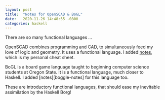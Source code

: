 ```yaml
---
layout: post
title:  "Notes for OpenSCAD & BoGL"
date:   2020-11-26 14:48:55 -0800
categories: haskell
---
```

There are so many functional languages ...

OpenSCAD combines programming and CAD, to simultaneously feed my love of logic and geometry. It uses a functional language. I added [notes][openscad-notes], which is my personal cheat sheet.

BoGL is a board game language taught to beginning computer science students at Oregon State. It is a functional language, much closer to Haskell. I added [notes][boggle-notes] for this language too.

These are introductory functional languages, that should ease my inevitable assimilation by the Haskell Borg!

[openscad-notes]: https://github.com/philipgraves/openscad_models/blob/master/notes.scad
[bogl-notes]: https://github.com/philipgraves/learning_haskell/blob/master/bogl/notes.bgl